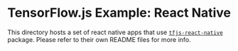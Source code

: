 # TensorFlow.js Example: React Native

This directory hosts a set of react native apps that use
[`tfjs-react-native`](https://github.com/tensorflow/tfjs/tree/master/tfjs-react-native)
package. Please refer to their own README files for more info.
